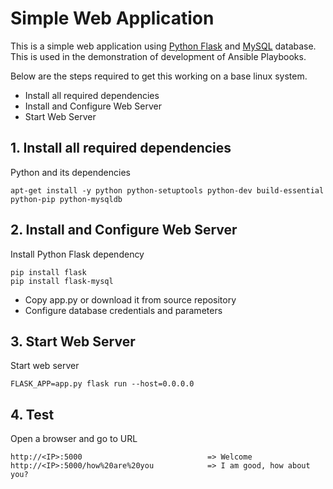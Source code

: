 # Simple Web Application

This is a simple web application using [Python Flask](http://flask.pocoo.org/) and [MySQL](https://www.mysql.com/) database. 
This is used in the demonstration of development of Ansible Playbooks.
  
  Below are the steps required to get this working on a base linux system.
  
  - Install all required dependencies
  - Install and Configure Web Server
  - Start Web Server
   
## 1. Install all required dependencies
  
  Python and its dependencies

    apt-get install -y python python-setuptools python-dev build-essential python-pip python-mysqldb

   
## 2. Install and Configure Web Server

Install Python Flask dependency

    pip install flask
    pip install flask-mysql

- Copy app.py or download it from source repository
- Configure database credentials and parameters 

## 3. Start Web Server

Start web server

    FLASK_APP=app.py flask run --host=0.0.0.0
    
## 4. Test

Open a browser and go to URL

    http://<IP>:5000                            => Welcome
    http://<IP>:5000/how%20are%20you            => I am good, how about you?


